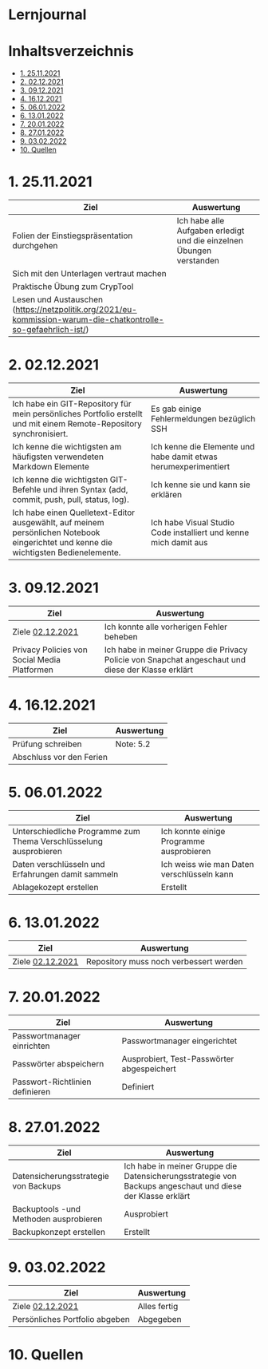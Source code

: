 # Lernjournal <!-- omit in toc -->

# Inhaltsverzeichnis <!-- omit in toc -->

- [1. 25.11.2021](#1-25112021)
- [2. 02.12.2021](#2-02122021)
- [3. 09.12.2021](#3-09122021)
- [4. 16.12.2021](#4-16122021)
- [5. 06.01.2022](#5-06012022)
- [6. 13.01.2022](#6-13012022)
- [7. 20.01.2022](#7-20012022)
- [8. 27.01.2022](#8-27012022)
- [9. 03.02.2022](#9-03022022)
- [10. Quellen](#10-quellen)

# 1. 25.11.2021

| Ziel                                                                                                                | Auswertung                                                           |
| ------------------------------------------------------------------------------------------------------------------- | -------------------------------------------------------------------- |
| Folien der Einstiegspräsentation durchgehen                                                                         | Ich habe alle Aufgaben erledigt und die einzelnen Übungen verstanden |
| Sich mit den Unterlagen vertraut machen                                                                             |                                                                      |
| Praktische Übung zum CrypTool                                                                                       |                                                                      |
| Lesen und Austauschen<br />(https://netzpolitik.org/2021/eu-kommission-warum-die-chatkontrolle-so-gefaehrlich-ist/) |                                                                      |

# 2. 02.12.2021

| Ziel                                                                                                                                 | Auswertung                                                       |
| ------------------------------------------------------------------------------------------------------------------------------------ | ---------------------------------------------------------------- |
| Ich habe ein GIT-Repository für mein persönliches Portfolio erstellt und mit einem Remote-Repository synchronisiert.                 | Es gab einige Fehlermeldungen bezüglich SSH                      |
| Ich kenne die wichtigsten am häufigsten verwendeten Markdown Elemente                                                                | Ich kenne die Elemente und habe damit etwas herumexperimentiert  |
| Ich kenne die wichtigsten GIT-Befehle und ihren Syntax (add, commit, push, pull, status, log).                                       | Ich kenne sie und kann sie erklären                              |
| Ich habe einen Quelletext-Editor ausgewählt, auf meinem persönlichen Notebook eingerichtet und kenne die wichtigsten Bedienelemente. | Ich habe Visual Studio Code installiert und kenne mich damit aus |

# 3. 09.12.2021

| Ziel                                         | Auswertung                                                                                         |
| -------------------------------------------- | -------------------------------------------------------------------------------------------------- |
| Ziele [02.12.2021](#2-02122021)               | Ich konnte alle vorherigen Fehler beheben                                                          |
| Privacy Policies von Social Media Platformen | Ich habe in meiner Gruppe die Privacy Policie von Snapchat angeschaut und diese der Klasse erklärt |

# 4. 16.12.2021

| Ziel                     | Auswertung |
| ------------------------ | ---------- |
| Prüfung schreiben        | Note: 5.2  |
| Abschluss vor den Ferien |            |

# 5. 06.01.2022

| Ziel                                                              | Auswertung                                 |
| ----------------------------------------------------------------- | ------------------------------------------ |
| Unterschiedliche Programme zum Thema Verschlüsselung ausprobieren | Ich konnte einige Programme ausprobieren   |
| Daten verschlüsseln und Erfahrungen damit sammeln                 | Ich weiss wie man Daten verschlüsseln kann |
| Ablagekozept erstellen                                            | Erstellt                                   |

# 6. 13.01.2022

| Ziel                           | Auswertung                             |
| ------------------------------ | -------------------------------------- |
| Ziele [02.12.2021](#2-02122021) | Repository muss noch verbessert werden |

# 7. 20.01.2022

| Ziel                            | Auswertung                                 |
| ------------------------------- | ------------------------------------------ |
| Passwortmanager einrichten      | Passwortmanager eingerichtet               |
| Passwörter abspeichern          | Ausprobiert, Test-Passwörter abgespeichert |
| Passwort-Richtlinien definieren | Definiert                                  |

# 8. 27.01.2022

| Ziel                                   | Auswertung                                                                                                 |
| -------------------------------------- | ---------------------------------------------------------------------------------------------------------- |
| Datensicherungsstrategie von Backups   | Ich habe in meiner Gruppe die Datensicherungsstrategie von Backups angeschaut und diese der Klasse erklärt |
| Backuptools -und Methoden ausprobieren | Ausprobiert                                                                                                |
| Backupkonzept erstellen                | Erstellt                                                                                                   |

# 9. 03.02.2022

| Ziel                           | Auswertung   |
| ------------------------------ | ------------ |
| Ziele [02.12.2021](#2-02122021) | Alles fertig |
| Persönliches Portfolio abgeben | Abgegeben    |

# 10. Quellen

